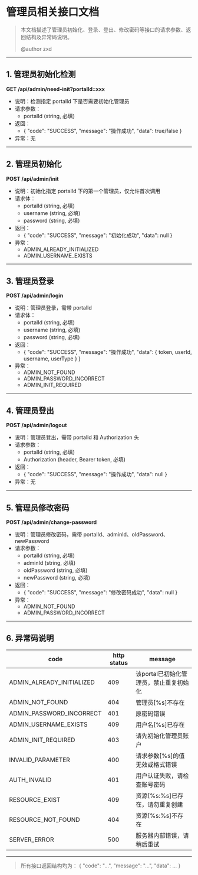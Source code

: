 # 管理员相关接口文档

> 本文档描述了管理员初始化、登录、登出、修改密码等接口的请求参数、返回结构及异常码说明。
> 
> @author zxd

---

## 1. 管理员初始化检测

**GET /api/admin/need-init?portalId=xxx**

- 说明：检测指定 portalId 下是否需要初始化管理员
- 请求参数：
  - portalId (string, 必填)
- 返回：
  - { "code": "SUCCESS", "message": "操作成功", "data": true/false }
- 异常：无

---

## 2. 管理员初始化

**POST /api/admin/init**

- 说明：初始化指定 portalId 下的第一个管理员，仅允许首次调用
- 请求体：
  - portalId (string, 必填)
  - username (string, 必填)
  - password (string, 必填)
- 返回：
  - { "code": "SUCCESS", "message": "初始化成功", "data": null }
- 异常：
  - ADMIN_ALREADY_INITIALIZED
  - ADMIN_USERNAME_EXISTS

---

## 3. 管理员登录

**POST /api/admin/login**

- 说明：管理员登录，需带 portalId
- 请求体：
  - portalId (string, 必填)
  - username (string, 必填)
  - password (string, 必填)
- 返回：
  - { "code": "SUCCESS", "message": "操作成功", "data": { token, userId, username, userType } }
- 异常：
  - ADMIN_NOT_FOUND
  - ADMIN_PASSWORD_INCORRECT
  - ADMIN_INIT_REQUIRED

---

## 4. 管理员登出

**POST /api/admin/logout**

- 说明：管理员登出，需带 portalId 和 Authorization 头
- 请求参数：
  - portalId (string, 必填)
  - Authorization (header, Bearer token, 必填)
- 返回：
  - { "code": "SUCCESS", "message": "操作成功", "data": null }
- 异常：无

---

## 5. 管理员修改密码

**POST /api/admin/change-password**

- 说明：管理员修改密码，需带 portalId、adminId、oldPassword、newPassword
- 请求参数：
  - portalId (string, 必填)
  - adminId (string, 必填)
  - oldPassword (string, 必填)
  - newPassword (string, 必填)
- 返回：
  - { "code": "SUCCESS", "message": "修改密码成功", "data": null }
- 异常：
  - ADMIN_NOT_FOUND
  - ADMIN_PASSWORD_INCORRECT

---

## 6. 异常码说明

| code                      | http status | message                        |
|---------------------------|-------------|--------------------------------|
| ADMIN_ALREADY_INITIALIZED | 409         | 该portal已初始化管理员，禁止重复初始化 |
| ADMIN_NOT_FOUND           | 404         | 管理员[%s]不存在                |
| ADMIN_PASSWORD_INCORRECT  | 401         | 原密码错误                      |
| ADMIN_USERNAME_EXISTS     | 409         | 用户名[%s]已存在                 |
| ADMIN_INIT_REQUIRED       | 403         | 请先初始化管理员账户             |
| INVALID_PARAMETER         | 400         | 请求参数[%s]的值无效或格式错误    |
| AUTH_INVALID              | 401         | 用户认证失败，请检查账号密码      |
| RESOURCE_EXIST            | 409         | 资源[%s:%s]已存在，请勿重复创建   |
| RESOURCE_NOT_FOUND        | 404         | 资源[%s:%s]不存在                |
| SERVER_ERROR              | 500         | 服务器内部错误，请稍后重试        |

---

> 所有接口返回结构均为：
> { "code": "...", "message": "...", "data": ... } 